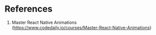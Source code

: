 # References

1. Master React Native Animations (https://www.codedaily.io/courses/Master-React-Native-Animations)
